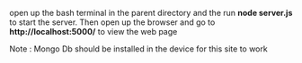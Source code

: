
open up the bash terminal in the parent directory and the run  **node server.js**
to start the server.
Then open up the browser and go to **http://localhost:5000/** to view the web page

Note : Mongo Db should be installed in the device for this site to work 




